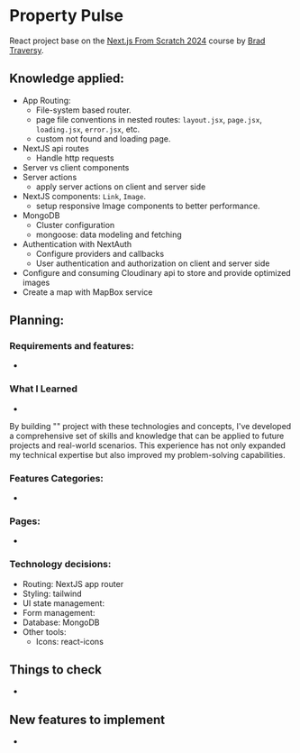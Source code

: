 # Property Pulse

React project base on the [Next.js From Scratch 2024](https://www.udemy.com/course/nextjs-from-scratch/) course by [Brad Traversy](https://www.traversymedia.com/).

## Knowledge applied:

- App Routing:
  - File-system based router.
  - page file conventions in nested routes: `layout.jsx`, `page.jsx`, `loading.jsx`, `error.jsx`, etc.
  - custom not found and loading page.
- NextJS api routes
  - Handle http requests
- Server vs client components
- Server actions
  - apply server actions on client and server side
- NextJS components: `Link`, `Image`.
  - setup responsive Image components to better performance.
- MongoDB
  - Cluster configuration
  - mongoose: data modeling and fetching
- Authentication with NextAuth
  - Configure providers and callbacks
  - User authentication and authorization on client and server side
- Configure and consuming Cloudinary api to store and provide optimized images
- Create a map with MapBox service

## Planning:

### Requirements and features:

-

### What I Learned

-

By building "" project with these technologies and concepts, I've developed a comprehensive set of skills and knowledge that can be applied to future projects and real-world scenarios. This experience has not only expanded my technical expertise but also improved my problem-solving capabilities.

### Features Categories:

-

### Pages:

-

### Technology decisions:

- Routing: NextJS app router
- Styling: tailwind
- UI state management:
- Form management:
- Database: MongoDB
- Other tools:
  - Icons: react-icons

## Things to check

-

## New features to implement

-
